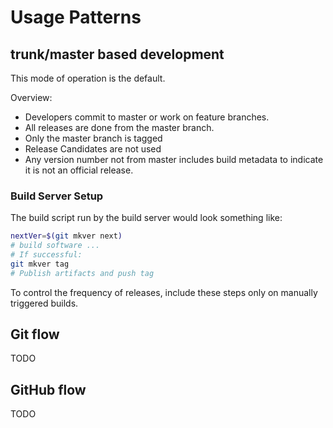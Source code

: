 # Usage Patterns

## trunk/master based development

This mode of operation is the default.

Overview:

- Developers commit to master or work on feature branches.
- All releases are done from the master branch.
- Only the master branch is tagged
- Release Candidates are not used
- Any version number not from master includes build metadata to indicate it is not an official release.

### Build Server Setup

The build script run by the build server would look something like:

```bash
nextVer=$(git mkver next)
# build software ...
# If successful:
git mkver tag
# Publish artifacts and push tag
```

To control the frequency of releases, include these steps only on manually triggered builds.

## Git flow

TODO

## GitHub flow

TODO

## 